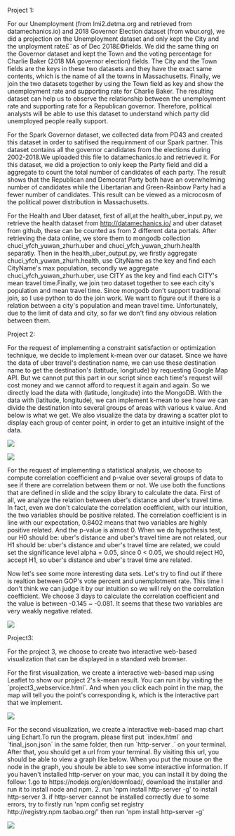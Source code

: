 <p>Project 1:</p>
<p>For our Unemployment (from lmi2.detma.org and retrieved from datamechanics.io) and 2018 Governor Election dataset (from wbur.org), we did a projection on the Unemployment dataset and only kept the City and the unployment rate£¨as of Dec 2018£©fields. 
We did the same thing on the Governor dataset and kept the Town and the voting percentage for Charlie Baker (2018 MA governor election) fields.
The City and the Town fields are the keys in these two datasets and they have the exact same contents, which is the name of all the towns in Massachusetts. Finally, we join the two datasets together by using the Town field as key and show the unemployment rate and supporting rate for Charlie Baker. 
The resulting dataset can help us to observe the relationship between the unemployment rate and supporting rate for a Republican governor. Therefore, political analysts will be able to use this dataset to understand which party did unemployed people really support.

For the Spark Governor dataset, we collected data from PD43 and created this dataset in order to satifised the requirnment of our Spark partner. This dataset contains all the governor candidates from the elections during 2002-2018.We uploaded this file to datamechanics.io and retrieved it. For this dataset, we did a projection to only keep the Party field and did a aggregate to count the total number of candidates of each party. The result shows that the Republican and Democrat Party both have an overwhelming number of candidates while the Libertarian and Green-Rainbow Party had a fewer number of candidates. This result can be viewed as a microcosm of the political power distribution in Massachusetts.

For the Health and Uber dataset, first of all,at the health_uber_input.py, we retrieve the health dataset from http://datamechanics.io/ and uber dataset from github, these can be counted as from 2 different data portals. After retrieving the data online, we store them to mongodb collection chuci_yfch_yuwan_zhurh.uber and chuci_yfch_yuwan_zhurh.health separatly. Then in the health_uber_output.py, we firstly aggregate chuci_yfch_yuwan_zhurh.health, use CityName as the key and find each CityName's max population, secondly we aggregate chuci_yfch_yuwan_zhurh.uber, use CITY as the key and find each CITY's mean travel time.Finally, we join two dataset together to see each city's population and mean travel time. Since mongodb don't support traditional join, so I use python to do the join work. We want to figure out if there is a relation between a city's population and mean travel time. Unfortunately, due to the limit of data and city, so far we don't find any obvious relation between them.</p>

<p>Project 2:</p>
<p>For the request of implementing a constraint satisfaction or optimization technique, we decide to implement k-mean over our dataset. Since we have the data of uber travel's destination name, we can use these destination name to get the destination's (latitude, longitude) by requesting Google Map API. But we cannot put this part in our script since each time's request will cost money and we cannot afford to request it again and again. So we directly load the data with (latitude, longitude) into the MongoDB. With the data with (latitude, longitude), we can implement k-mean to see how we can divide the destination into several groups of areas with various k value. And below is what we get. We also visualize the data by drawing a scatter plot to display each group of center point, in order to get an intuitive insight of the data.</p>
<p><img src="https://github.com/yizheshexin/course-2019-spr-proj/blob/master/chuci_yfch_yuwan_zhurh/fig_10.png" style="max-width:100%;"></p>
<p><img src="https://github.com/yizheshexin/course-2019-spr-proj/blob/master/chuci_yfch_yuwan_zhurh/kmean.png" style="max-width:100%;"></p>
<p>For the request of implementing a statistical analysis, we choose to compute correlation coefficient and p-value over several groups of data to see if there are correlation between them or not. We use both the functions that are defined in slide and the scipy library to calculate the data. First of all, we analyze the relation between uber's distance and uber's travel time. In fact, even we don't calculate the correlation coefficient, with our intuition, the two variables should be positive related. The correlation coefficient is in line with our expectation, 0.8402 means that two variables are highly positive related. And the p-value is almost 0. When we do hypothesis test, our H0 should be: uber's distance and uber's travel time are not related, our H1 should be: uber's distance and uber's travel time are related, we could set the significance level alpha = 0.05, since 0 < 0.05, we should reject H0, accept H1, so uber's distance and uber's travel time are related. </p>
<p>Now let's see some more interesting data sets. Let's try to find out if there is realtion between GOP's vote percent and unemplotment rate. This time I don't think we can judge it by our intuition so we will rely on the correlation coefficient. We choose 3 days to calculate the correlation coefficient and the value is between -0.145 ~ -0.081. It seems that these two variables are very weakly negative related.</p>  
<p><img src="https://github.com/yizheshexin/course-2019-spr-proj/blob/master/chuci_yfch_yuwan_zhurh/stat.png" style="max-width:100%;"></p>

<p>
Project3:
</p>
<p>
For the project 3, we choose to create two interactive web-based visualization that can be displayed in a standard web browser. </p>
<p>For the first visualization, we create a interactive web-based map using Leaflet to show our project 2's k-mean result. You can run it by visiting the `project3_webservice.html`. And when you click each point in the map, the map will tell you the point's corresponding k, which is the interactive part that we implement.</p> 
<p><img src="https://github.com/yizheshexin/course-2019-spr-proj/blob/master/chuci_yfch_yuwan_zhurh/project3_visualization1.png" style="max-width:100%;"></p>
<p>For the second visualization, we create a interactive web-based map chart uing Echart.To run the program. please first put `index.html` and `final_json.json` in the same folder, then run `http-server .` on your terminal. After that, you should get a url from your terminal. By visiting this url, you should be able to view a graph like below. When you put the mouse on the node in the graph, you shoule be able to see some interactive information. If you haven't installed http-server on your mac, you can install it by doing the follow: 1.go to https://nodejs.org/en/download/, download the installer and run it to install node and npm. 2. run 'npm install http-server -g' to install http-server 3. if http-server cannot be installed correctly due to some errors, try to firstly run 'npm config set registry http://registry.npm.taobao.org/' then run 'npm install http-server -g'</p>
<p><img src="https://github.com/yizheshexin/course-2019-spr-proj/blob/master/chuci_yfch_yuwan_zhurh/project3_visualization2.png" style="max-width:100%;"></p>
</p>
